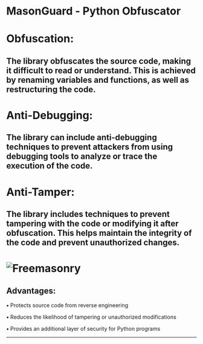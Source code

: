 # MasonGuard - Python Obfuscator

# **Obfuscation**:

The library obfuscates the source code, making it difficult to read or understand. This is achieved by renaming variables and functions, as well as restructuring the code.
---

# **Anti-Debugging**:

The library can include anti-debugging techniques to prevent attackers from using debugging tools to analyze or trace the execution of the code.
---

# **Anti-Tamper**:

The library includes techniques to prevent tampering with the code or modifying it after obfuscation. This helps maintain the integrity of the code and prevent unauthorized changes.
---

# ![Freemasonry](https://i.ibb.co/bN4jTcm/image.png)
 Advantages:
 ---
***•*** Protects source code from reverse engineering

***•*** Reduces the likelihood of tampering or unauthorized modifications

***•*** Provides an additional layer of security for Python programs

---
